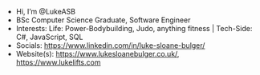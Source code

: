 - Hi, I’m @LukeASB
- BSc Computer Science Graduate, Software Engineer
- Interests: Life: Power-Bodybuilding, Judo, anything fitness | Tech-Side: C#, JavaScript, SQL
- Socials: https://www.linkedin.com/in/luke-sloane-bulger/
- Website(s): https://www.lukesloanebulger.co.uk/, https://www.lukelifts.com

<!---
LukeASB/LukeASB is a ✨ special ✨ repository because its `README.md` (this file) appears on your GitHub profile.
You can click the Preview link to take a look at your changes.
--->
